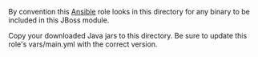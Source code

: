 By convention this [Ansible](http://www.ansibleworks.com/) role looks in this directory for any binary to be included in
this JBoss module.

Copy your downloaded Java jars to this directory.  Be sure to update this role's vars/main.yml with
the correct version.

